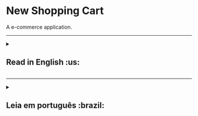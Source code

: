 <h1>New Shopping Cart</h1>
A e-commerce application.

***

<details>
<summary><h2>Read in English :us:</h2></summary><br />
<h3><a href="https://celso-rodrigo.github.io/newshoppingcart/">Take a look at the project!</a></h3>
<h2>About</h2>
<p>This project is a redesign of <a href="https://github.com/celso-rodrigo/shopping-cart">Shopping Car</a>. Now made with React, this project has more functionality than the old one developed only with JavaScript, HTML, and CSS.</p>
<p>New Shopping Cart is an e-commerce application developed with the help of <a href="https://developers.mercadolivre.com.br/pt_br/itens-e-buscas">Mercado Livre API</a>. In it you can search for products, add or remove them from your cart, and complete the purchase by choosing the desired payment method.</p>
<br/>
  
<br/>

<h2>Installation guide</h2> 
<ol>
  <li>
    <p>Clone the repository</p>
    <pre>git clone git@github.com:celso-rodrigo/new-shopping-cart.git</pre>
  </li>
  <li>
    <p>Open the repository folder</p>
  </li>
  <li>
    <p>Install NPM packages</p>
    <pre>npm install</pre>
  </li>
  <li>
    <p>Start the project</p>
    <pre>npm start</pre>
  </li>
</ol>
</details>

***

<details>
<summary><h2>Leia em português :brazil:</h2></summary><br />
<h3><a href="https://celso-rodrigo.github.io/newshoppingcart/">Dê uma olhada no projeto!</a></h3>

<h2>Sobre</h2>
<p>Este projeto é uma redesign do projeto <a href="https://github.com/celso-rodrigo/shopping-cart">Shopping Car</a>. Agora feito com React esse projeto possuí mais funcionalidades do que o antigo desenvolvido apenas com JavaScript, HTML e CSS.</p>
<p>New Shopping Cart é uma aplicação de e-commerce desenvolvido com auxílio da <a href="https://developers.mercadolivre.com.br/pt_br/itens-e-buscas">API do mercado livre</a>. Nele você pode buscar por produtos, adicionar ou remover eles ao seu carrinho e finalizar a compra escolhendo o método de pagamento desejado.</p>
<br/>
  
<br/>

<h2>Guia de instalação</h2> 
<ol>
  <li>
    <p>Clone o repositório</p>
    <pre>git clone git@github.com:celso-rodrigo/new-shopping-cart.git</pre>
  </li>
  <li>
    <p>Abra a pasta do repositório</p>
  </li>
  <li>
    <p>Instale as dependências</p>
    <pre>npm install</pre>
  </li>
  <li>
    <p>Inicie o projeto</p>
    <pre>npm start</pre>
  </li>
</ol>
</details>
